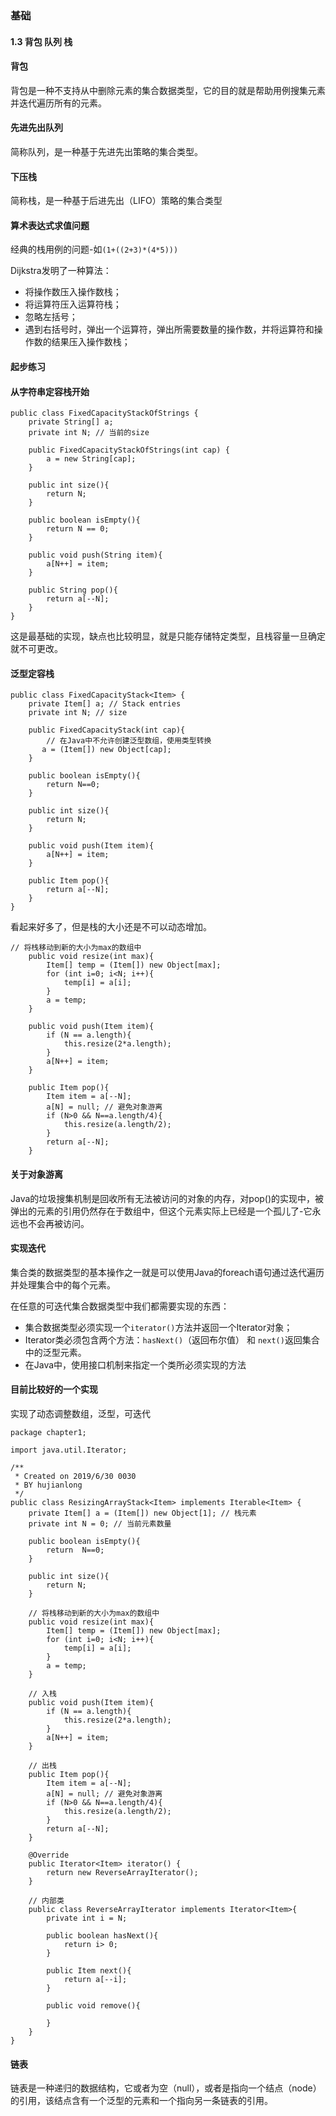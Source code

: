 ### 基础
#### 1.3 背包 队列 栈
#### 背包
背包是一种不支持从中删除元素的集合数据类型，它的目的就是帮助用例搜集元素并迭代遍历所有的元素。
#### 先进先出队列
简称队列，是一种基于先进先出策略的集合类型。
#### 下压栈
简称栈，是一种基于后进先出（LIFO）策略的集合类型
#### 算术表达式求值问题
经典的栈用例的问题-如`(1+((2+3)*(4*5)))`

Dijkstra发明了一种算法：
- 将操作数压入操作数栈；
- 将运算符压入运算符栈；
- 忽略左括号；
- 遇到右括号时，弹出一个运算符，弹出所需要数量的操作数，并将运算符和操作数的结果压入操作数栈；

#### 起步练习
#### 从字符串定容栈开始
```
public class FixedCapacityStackOfStrings {
    private String[] a;
    private int N; // 当前的size

    public FixedCapacityStackOfStrings(int cap) {
        a = new String[cap];
    }

    public int size(){
        return N;
    }

    public boolean isEmpty(){
        return N == 0;
    }

    public void push(String item){
        a[N++] = item;
    }

    public String pop(){
        return a[--N];
    }
}
```
这是最基础的实现，缺点也比较明显，就是只能存储特定类型，且栈容量一旦确定就不可更改。

#### 泛型定容栈
```
public class FixedCapacityStack<Item> {
    private Item[] a; // Stack entries
    private int N; // size

    public FixedCapacityStack(int cap){
        // 在Java中不允许创建泛型数组，使用类型转换
       a = (Item[]) new Object[cap];
    }

    public boolean isEmpty(){
        return N==0;
    }

    public int size(){
        return N;
    }

    public void push(Item item){
        a[N++] = item;
    }

    public Item pop(){
        return a[--N];
    }
}
```
看起来好多了，但是栈的大小还是不可以动态增加。
```
// 将栈移动到新的大小为max的数组中
    public void resize(int max){
        Item[] temp = (Item[]) new Object[max];
        for (int i=0; i<N; i++){
            temp[i] = a[i];
        }
        a = temp;
    }
    
    public void push(Item item){
        if (N == a.length){
            this.resize(2*a.length);
        }
        a[N++] = item;
    }
    
    public Item pop(){
        Item item = a[--N];
        a[N] = null; // 避免对象游离
        if (N>0 && N==a.length/4){
            this.resize(a.length/2);
        }
        return a[--N];
    }
```
#### 关于对象游离
Java的垃圾搜集机制是回收所有无法被访问的对象的内存，对pop()的实现中，被弹出的元素的引用仍然存在于数组中，但这个元素实际上已经是一个孤儿了-它永远也不会再被访问。

#### 实现迭代
集合类的数据类型的基本操作之一就是可以使用Java的foreach语句通过迭代遍历并处理集合中的每个元素。

在任意的可迭代集合数据类型中我们都需要实现的东西：
- 集合数据类型必须实现一个`iterator()`方法并返回一个Iterator对象；
- Iterator类必须包含两个方法：`hasNext()`（返回布尔值） 和 `next()`返回集合中的泛型元素。
- 在Java中，使用接口机制来指定一个类所必须实现的方法

#### 目前比较好的一个实现
实现了动态调整数组，泛型，可迭代
```
package chapter1;

import java.util.Iterator;

/**
 * Created on 2019/6/30 0030
 * BY hujianlong
 */
public class ResizingArrayStack<Item> implements Iterable<Item> {
    private Item[] a = (Item[]) new Object[1]; // 栈元素
    private int N = 0; // 当前元素数量

    public boolean isEmpty(){
        return  N==0;
    }

    public int size(){
        return N;
    }

    // 将栈移动到新的大小为max的数组中
    public void resize(int max){
        Item[] temp = (Item[]) new Object[max];
        for (int i=0; i<N; i++){
            temp[i] = a[i];
        }
        a = temp;
    }

    // 入栈
    public void push(Item item){
        if (N == a.length){
            this.resize(2*a.length);
        }
        a[N++] = item;
    }

    // 出栈
    public Item pop(){
        Item item = a[--N];
        a[N] = null; // 避免对象游离
        if (N>0 && N==a.length/4){
            this.resize(a.length/2);
        }
        return a[--N];
    }

    @Override
    public Iterator<Item> iterator() {
        return new ReverseArrayIterator();
    }

    // 内部类
    public class ReverseArrayIterator implements Iterator<Item>{
        private int i = N;

        public boolean hasNext(){
            return i> 0;
        }

        public Item next(){
            return a[--i];
        }

        public void remove(){

        }
    }
}
```
#### 链表
链表是一种递归的数据结构，它或者为空（null），或者是指向一个结点（node）的引用，该结点含有一个泛型的元素和一个指向另一条链表的引用。
